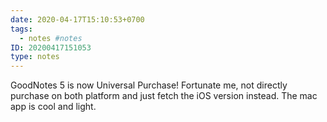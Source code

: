 ```yaml
---
date: 2020-04-17T15:10:53+0700
tags:
  - notes #notes
ID: 20200417151053
type: notes
---
```


GoodNotes 5 is now Universal Purchase! Fortunate me, not directly purchase on both platform and just fetch the iOS version instead. The mac app is cool and light.
